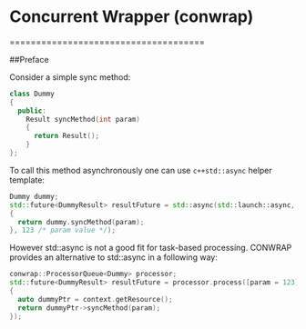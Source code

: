 # Concurrent Wrapper (conwrap)
=====================================

##Preface

Consider a simple sync method:
```c++
class Dummy
{
  public:
    Result syncMethod(int param)
    {
      return Result();
    }
};
```


To call this method asynchronously one can use ```c++std::async``` helper template:
```c++
Dummy dummy;
std::future<DummyResult> resultFuture = std::async(std::launch::async, [=](int param) mutable -> DummyResult
{
  return dummy.syncMethod(param);
}, 123 /* param value */);
```


However std::async is not a good fit for task-based processing. CONWRAP provides an alternative to std::async in a following way:
```c++
conwrap::ProcessorQueue<Dummy> processor;
std::future<DummyResult> resultFuture = processor.process([param = 123](auto context)
{
  auto dummyPtr = context.getResource();
  return dummyPtr->syncMethod(param);
});
```
